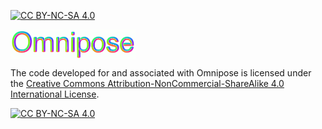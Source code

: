[![CC BY-NC-SA 4.0][cc-by-nc-sa-shield]][cc-by-nc-sa]

<img src="logo.png" width="200" title="omnipose" alt="omnipose" align="center" vspace = "0">

The code developed for and associated with Omnipose is licensed under the
[Creative Commons Attribution-NonCommercial-ShareAlike 4.0 International License][cc-by-nc-sa].

[![CC BY-NC-SA 4.0][cc-by-nc-sa-image]][cc-by-nc-sa]

[cc-by-nc-sa]: http://creativecommons.org/licenses/by-nc-sa/4.0/
[cc-by-nc-sa-image]: https://licensebuttons.net/l/by-nc-sa/4.0/88x31.png
[cc-by-nc-sa-shield]: https://img.shields.io/badge/License-CC%20BY--NC--SA%204.0-lightgrey.svg
